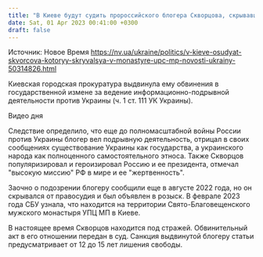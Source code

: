 ```yaml
---
title: "В Киеве будут судить пророссийского блогера Скворцова, скрывавшегося в монастыре УПЦ МП"
date: Sat, 01 Apr 2023 00:41:00 +0300
draft: false
---
```

Источник: Новое Время https://nv.ua/ukraine/politics/v-kieve-osudyat-skvorcova-kotoryy-skryvalsya-v-monastyre-upc-mp-novosti-ukrainy-50314826.html


Киевская городская прокуратура выдвинула ему обвинения в государственной измене за ведение информационно-подрывной деятельности против Украины (ч. 1 ст. 111 УК Украины).

  Видео дня   

Следствие определило, что еще до полномасштабной войны России против Украины блогер вел подрывную деятельность, отрицал в своих сообщениях существование Украины как государства, а украинского народа как полноценного самостоятельного этноса. Также Скворцов популяризировал и героизировал Россию и ее президента, отмечал "высокую миссию" РФ в мире и ее "жертвенность".

Заочно о подозрении блогеру сообщили еще в августе 2022 года, но он скрывался от правосудия и был объявлен в розыск. В феврале 2023 года СБУ узнала, что находится на территории Свято-Благовещенского мужского монастыря УПЦ МП в Киеве.

В настоящее время Скворцов находится под стражей. Обвинительный акт в его отношении передан в суд. Санкция выдвинутой блогеру статьи предусматривает от 12 до 15 лет лишения свободы.
